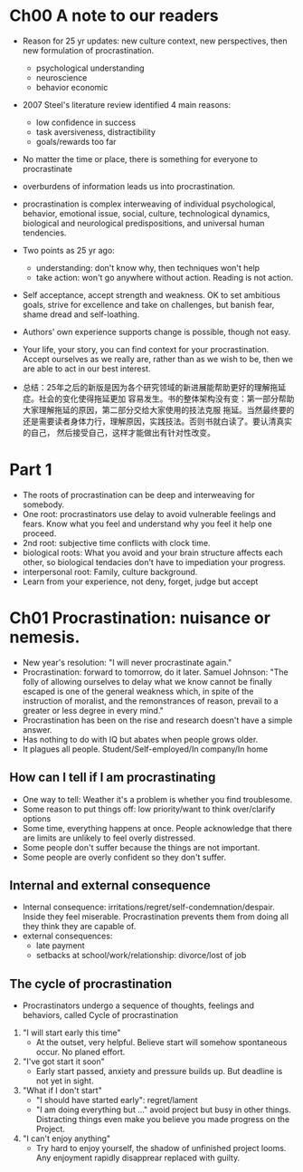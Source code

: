 # Ch00 A note to our readers

* Reason for 25 yr updates: new culture context, new perspectives, then new
  formulation of procrastination.
    * psychological understanding
    * neuroscience
    * behavior economic
* 2007 Steel's literature review identified 4 main reasons:
    * low confidence in success
    * task aversiveness, distractibility
    * goals/rewards too far
* No matter the time or place, there is something for everyone to procrastinate
* overburdens of information leads us into procrastination.
* procrastination is complex interweaving of individual psychological, behavior,
  emotional issue, social, culture, technological dynamics, biological and
  neurological predispositions, and universal human tendencies.
* Two points as 25 yr ago:
    * understanding: don't know why, then techniques won't help
    * take action: won't go anywhere without action. Reading is not action.
* Self acceptance, accept strength and weakness. OK to set ambitious goals,
  strive for excellence and take on challenges, but banish fear, shame dread and
  self-loathing.
* Authors' own experience supports change is possible, though not easy.
* Your life, your story, you can find context for your procrastination. Accept
  ourselves as we really are, rather than as we wish to be, then we are able to
  act in our best interest.

* 总结：25年之后的新版是因为各个研究领域的新进展能帮助更好的理解拖延症。社会的变化使得拖延更加
  容易发生。书的整体架构没有变：第一部分帮助大家理解拖延的原因，第二部分交给大家使用的技法克服
  拖延。当然最终要的还是需要读者身体力行，理解原因，实践技法。否则书就白读了。要认清真实的自己，
  然后接受自己，这样才能做出有针对性改变。

# Part 1

* The roots of procrastination can be deep and interweaving for somebody.
* One root: procrastinators use delay to avoid vulnerable feelings and fears. Know what you
  feel and understand why you feel it help one proceed.
* 2nd root: subjective time conflicts with clock time.
* biological roots: What you avoid and your brain structure affects each other, so biological
  tendacies don't have to impediation your progress.
* interpersonal root: Family, culture background.
* Learn from your experience, not deny, forget, judge but accept

# Ch01 Procrastination: nuisance or nemesis.

* New year's resolution: "I will never procrastinate again."
* Procrastination: forward to tomorrow, do it later. Samuel Johnson: "The folly
  of allowing ourselves to delay what we know cannot be finally escaped is one
  of the general weakness which, in spite of the instruction of moralist, and
  the remonstrances of reason, prevail to a greater or less degree in every mind."
* Procrastination has been on the rise and research doesn't have a simple answer.
* Has nothing to do with IQ but abates when people grows older.
* It plagues all people. Student/Self-employed/In company/In home

## How can I tell if I am procrastinating

* One way to tell: Weather it's a problem is whether you find troublesome.
* Some reason to put things off: low priority/want to think over/clarify options
* Some time, everything happens at once. People acknowledge that there are limits
  are unlikely to feel overly distressed.
* Some people don't suffer because the things are not important.
* Some people are overly confident so they don't suffer.

## Internal and external consequence

* Internal consequence: irritations/regret/self-condemnation/despair. Inside they
  feel miserable. Procrastination prevents them from doing all they think they
  are capable of.
* external consequences:
    * late payment
    * setbacks at school/work/relationship: divorce/lost of job

## The cycle of procrastination

* Procrastinators undergo a sequence of thoughts, feelings and behaviors, called
  Cycle of procrastination

1. "I will start early this time"
    * At the outset, very helpful. Believe start will somehow spontaneous occur.
      No planed effort.
2. "I've got start it soon"
    * Early start passed, anxiety and pressure builds up. But deadline is not yet
      in sight.
3. "What if I don't start"
    * "I should have started early": regret/lament
    * "I am doing everything but ..." avoid project but busy in other things.
      Distracting things even make you believe you made progress on the Project.
4. "I can't enjoy anything"
    * Try hard to enjoy yourself, the shadow of unfinished project looms.
      Any enjoyment rapidly disapprear replaced with guilty.
